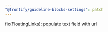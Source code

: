 ```yaml
---
"@frontify/guideline-blocks-settings": patch
---
```


fix(FloatingLinks): populate text field with url
